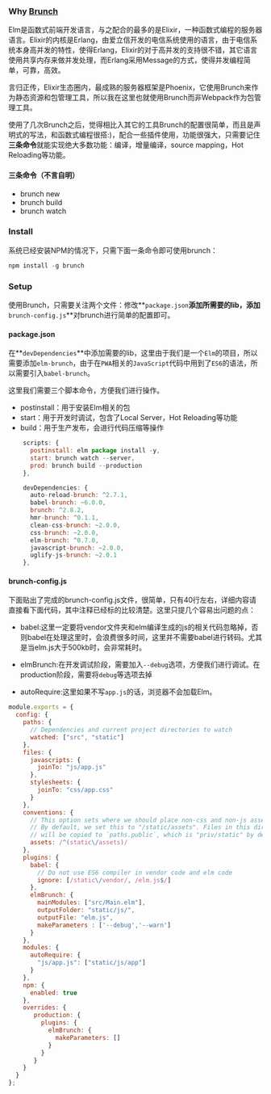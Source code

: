 ### Why [Brunch](http://brunch.io/)
Elm是函数式前端开发语言，与之配合的最多的是Elixir，一种函数式编程的服务器语言。Elixir的内核是Erlang，由爱立信开发的电信系统使用的语言，由于电信系统本身高并发的特性，使得Erlang，Elixir的对于高并发的支持很不错，其它语言使用共享内存来做并发处理，而Erlang采用Message的方式，使得并发编程简单，可靠，高效。

言归正传，Elixir生态圈内，最成熟的服务器框架是Phoenix，它使用Brunch来作为静态资源和包管理工具，所以我在这里也就使用Brunch而非Webpack作为包管理工具。

使用了几次Brunch之后，觉得相比入其它的工具Brunch的配置很简单，而且是声明式的写法，和函数式编程很搭:)，配合一些插件使用，功能很强大，只需要记住**三条命令**就能实现绝大多数功能：编译，增量编译，source mapping，Hot Reloading等功能。

#### 三条命令（不言自明）
* brunch new
* brunch build
* brunch watch

### Install
系统已经安装NPM的情况下，只需下面一条命令即可使用brunch：

```javascript
npm install -g brunch
```

### Setup
使用Brunch，只需要关注两个文件：修改**`package.json`**添加所需要的lib，添加**`brunch-config.js`**对brunch进行简单的配置即可。

#### package.json
在**`devDependencies`**中添加需要的lib，这里由于我们是一个`Elm`的项目，所以需要添加`elm-brunch`，由于在`PWA`相关的`JavaScript`代码中用到了`ES6`的语法，所以需要引入`babel-brunch`。

这里我们需要三个脚本命令，方便我们进行操作。
* postinstall：用于安装Elm相关的包
* start：用于开发时调试，包含了Local Server，Hot Reloading等功能
* build：用于生产发布，会进行代码压缩等操作

``` javascript
    scripts: {
      postinstall: elm package install -y,
      start: brunch watch --server,
      prod: brunch build --production
    },

    devDependencies: {
      auto-reload-brunch: ^2.7.1,
      babel-brunch: ~6.0.0,
      brunch: ^2.8.2,
      hmr-brunch: ^0.1.1,
      clean-css-brunch: ~2.0.0,
      css-brunch: ~2.0.0,
      elm-brunch: ^0.7.0,
      javascript-brunch: ~2.0.0,
      uglify-js-brunch: ~2.0.1
    },
```

#### brunch-config.js
下面贴出了完成的brunch-config.js文件，很简单，只有40行左右，详细内容请直接看下面代码，其中注释已经标的比较清楚。这里只提几个容易出问题的点：
* babel:这里一定要将vendor文件夹和elm编译生成的js的相关代码忽略掉，否则babel在处理这里时，会浪费很多时间，这里并不需要babel进行转码。尤其是当elm.js大于500kb时，会非常耗时。

* elmBrunch:在开发调试阶段，需要加入`--debug`选项，方便我们进行调试。在production阶段，需要将`debug`等选项去掉
* autoRequire:这里如果不写`app.js`的话，浏览器不会加载Elm。

``` javascript
module.exports = {
  config: {
    paths: {
      // Dependencies and current project directories to watch
      watched: ["src", "static"]
    },
    files: {
      javascripts: {
        joinTo: "js/app.js"
      },
      stylesheets: {
        joinTo: "css/app.css"
      }
    },
    conventions: {
      // This option sets where we should place non-css and non-js assets in.
      // By default, we set this to "/static/assets". Files in this directory
      // will be copied to `paths.public`, which is "priv/static" by default.
      assets: /^(static\/assets)/
    },
    plugins: {
      babel: {
        // Do not use ES6 compiler in vendor code and elm code
        ignore: [/static\/vendor/, /elm.js$/]
      },
      elmBrunch: {
        mainModules: ["src/Main.elm"],
        outputFolder: "static/js/",
        outputFile: "elm.js",
        makeParameters : ['--debug','--warn']
      }
    },
    modules: {
      autoRequire: {
        "js/app.js": ["static/js/app"]
      }
    },
    npm: {
      enabled: true
    },
    overrides: {
       production: {
         plugins: {
           elmBrunch: {
             makeParameters: []
           }
         }
       }
    }
  }
};
```
